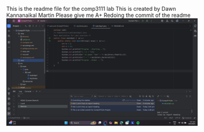 This is the readme file for the comp3111 lab
This is created by Dawn Kannanaikal Martin
Please give me A+ 
Redoing the commit of the readme 
![img.png](img.png)